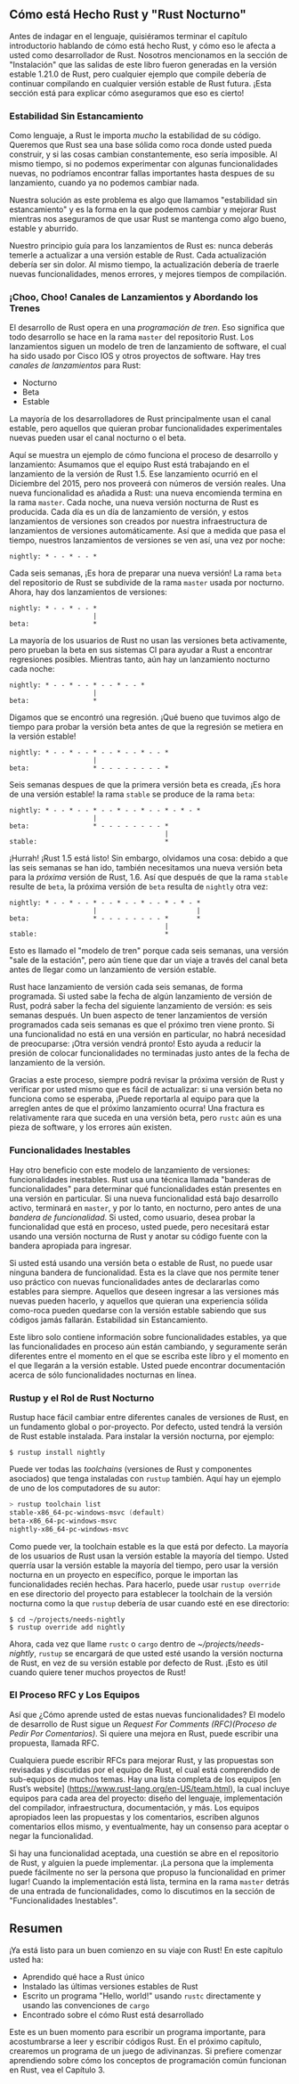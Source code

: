 ## Cómo está Hecho Rust y "Rust Nocturno"

Antes de indagar en el lenguaje, quisiéramos terminar el capítulo introductorio
hablando de cómo está hecho Rust, y cómo eso le afecta a usted como
desarrollador de Rust. Nosotros mencionamos en la sección de "Instalación"
que las salidas de este libro fueron generadas en la versión estable
1.21.0 de Rust, pero cualquier ejemplo que compile debería de continuar
compilando en cualquier versión estable de Rust futura. ¡Esta sección está
para explicar cómo aseguramos que eso es cierto!


### Estabilidad Sin Estancamiento

Como lenguaje, a Rust le importa *mucho* la estabilidad de su código. Queremos
que Rust sea una base sólida como roca donde usted pueda construir, y si las
cosas cambian constantemente, eso sería imposible. Al mismo tiempo, si no
podemos experimentar con algunas funcionalidades nuevas, no podríamos encontrar
fallas importantes hasta despues de su lanzamiento, cuando ya no podemos cambiar
nada.

Nuestra solución as este problema es algo que llamamos "estabilidad sin
estancamiento" y es la forma en la que podemos cambiar y mejorar Rust mientras
nos aseguramos de que usar Rust se mantenga como algo bueno, estable y aburrido.

Nuestro principio guía para los lanzamientos de Rust es: nunca deberás temerle
a actualizar a una versión estable de Rust. Cada actualización debería ser sin
dolor. Al mismo tiempo, la actualización debería de traerle nuevas funcionalidades,
menos errores, y mejores tiempos de compilación.

### ¡Choo, Choo! Canales de Lanzamientos y Abordando los Trenes

El desarrollo de Rust opera en una *programación de tren*. Eso significa que
todo desarrollo se hace en la rama `master` del repositorio Rust. Los lanzamientos
siguen un modelo de tren de lanzamiento de software, el cual ha sido usado por
Cisco IOS y otros proyectos de software. Hay tres *canales de lanzamientos*
para Rust:

* Nocturno
* Beta
* Estable

La mayoría de los desarrolladores de Rust principalmente usan el canal estable,
pero aquellos que quieran probar funcionalidades experimentales nuevas pueden
usar el canal nocturno o el beta.

Aquí se muestra un ejemplo de cómo funciona el proceso de desarrollo y lanzamiento:
Asumamos que el equipo Rust está trabajando en el lanzamiento de la versión de Rust
1.5. Ese lanzamiento ocurrió en el Diciembre del 2015, pero nos proveerá con
números de versión reales. Una nueva funcionalidad es añadida a Rust: una nueva
encomienda termina en la rama `master`. Cada noche, una nueva versión nocturna
de Rust es producida. Cada día es un día de lanzamiento de versión, y estos
lanzamientos de versiones son creados por nuestra infraestructura de lanzamientos de
versiones automáticamente. Así que a medida que pasa el tiempo, nuestros lanzamientos
de versiones se ven así, una vez por noche:

```text
nightly: * - - * - - *
```

Cada seis semanas, ¡Es hora de preparar una nueva versión! La rama `beta` del
repositorio de Rust se subdivide de la rama `master` usada por nocturno. Ahora,
hay dos lanzamientos de versiones:

```text
nightly: * - - * - - *
                     |
beta:                *
```

La mayoría de los usuarios de Rust no usan las versiones beta activamente, pero
prueban la beta en sus sistemas CI para ayudar a Rust a encontrar regresiones
posibles. Mientras tanto, aún hay un lanzamiento nocturno cada noche:
```text
nightly: * - - * - - * - - * - - *
                     |
beta:                *
```

Digamos que se encontró una regresión. ¡Qué bueno que tuvimos algo de tiempo para
probar la versión beta antes de que la regresión se metiera en la versión estable!


```text
nightly: * - - * - - * - - * - - * - - *
                     |
beta:                * - - - - - - - - *
```

Seis semanas despues de que la primera versión beta es creada, ¡Es hora de una
versión estable! la rama `stable` se produce de la rama `beta`:

```text
nightly: * - - * - - * - - * - - * - - * - * - *
                     |
beta:                * - - - - - - - - *
                                       |
stable:                                *
```

¡Hurrah! ¡Rust 1.5 está listo! Sin embargo, olvidamos una cosa: debido a que las
seis semanas se han ido, también necesitamos una nueva versión beta para la
*próxima* versión de Rust, 1.6. Así que después de que la rama `stable` resulte de
`beta`, la próxima versión de `beta` resulta de `nightly` otra vez:

```text
nightly: * - - * - - * - - * - - * - - * - * - *
                     |                         |
beta:                * - - - - - - - - *       *
                                       |
stable:                                *
```

Esto es llamado el "modelo de tren" porque cada seis semanas, una versión
"sale de la estación", pero aún tiene que dar un viaje a través del canal beta
antes de llegar como un lanzamiento de versión estable.

Rust hace lanzamiento de versión cada seis semanas, de forma programada. Si
usted sabe la fecha de algún lanzamiento de versión de Rust, podrá saber la
fecha del siguiente lanzamiento de versión: es seis semanas después. Un buen
aspecto de tener lanzamientos de versión programados cada seis semanas es que
el próximo tren viene pronto. Si una funcionalidad no está en una versión en
particular, no habrá necesidad de preocuparse: ¡Otra versión vendrá pronto!
Esto ayuda a reducir la presión de colocar funcionalidades no terminadas justo
antes de la fecha de lanzamiento de la versión.

Gracias a este proceso, siempre podrá revisar la próxima versión de Rust y
verificar por usted mismo que es fácil de actualizar: si una versión beta
no funciona como se esperaba, ¡Puede reportarla al equipo para que la arreglen
antes de que el próximo lanzamiento ocurra! Una fractura es relativamente rara
que suceda en una versión beta, pero `rustc` aún es una pieza de software, y
los errores aún existen.

### Funcionalidades Inestables

Hay otro beneficio con este modelo de lanzamiento de versiones: funcionalidades
inestables. Rust usa una técnica llamada "banderas de funcionalidades" para
determinar qué funcionalidades están presentes en una versión en particular.
Si una nueva funcionalidad está bajo desarrollo activo, terminará en `master`,
y por lo tanto, en nocturno, pero antes de una *bandera de funcionalidad*. Si
usted, como usuario, desea probar la funcionalidad que está en proceso, usted
puede, pero necesitará estar usando una versión nocturna de Rust y anotar su
código fuente con la bandera apropiada para ingresar.

Si usted está usando una versión beta o estable de Rust, no puede usar ninguna
bandera de funcionalidad. Esta es la clave que nos permite tener uso práctico
con nuevas funcionalidades antes de declararlas como estables para siempre.
Aquellos que deseen ingresar a las versiones más nuevas pueden hacerlo, y
aquellos que quieran una experiencia sólida como-roca pueden quedarse con la
versión estable sabiendo que sus códigos jamás fallarán. Estabilidad sin
Estancamiento.

Este libro solo contiene información sobre funcionalidades estables, ya que las
funcionalidades en proceso aún están cambiando, y seguramente serán diferentes
entre el momento en el que se escriba este libro y el momento en el que llegarán
a la versión estable. Usted puede encontrar documentación acerca de sólo
funcionalidades nocturnas en línea.


### Rustup y el Rol de Rust Nocturno

Rustup hace fácil cambiar entre diferentes canales de versiones de Rust,
en un fundamento global o por-proyecto. Por defecto, usted tendrá la versión
de Rust estable instalada. Para instalar la versión nocturna, por ejemplo:

```text
$ rustup install nightly
```

Puede ver todas las *toolchains* (versiones de Rust y componentes asociados)
que tenga instaladas con `rustup` también. Aquí hay un ejemplo de uno de los
computadores de su autor:

```powershell
> rustup toolchain list
stable-x86_64-pc-windows-msvc (default)
beta-x86_64-pc-windows-msvc
nightly-x86_64-pc-windows-msvc
```

Como puede ver, la toolchain estable es la que está por defecto. La mayoría de
los usuarios de Rust usan la versión estable la mayoría del tiempo. Usted
querría usar la versión estable la mayoría del tiempo, pero usar la versión
nocturna en un proyecto en específico, porque le importan las funcionalidades
recién hechas. Para hacerlo, puede usar `rustup override` en ese directorio del
proyecto para establecer la toolchain de la versión nocturna como la que `rustup`
debería de usar cuando esté en ese directorio:

```text
$ cd ~/projects/needs-nightly
$ rustup override add nightly
```

Ahora, cada vez que llame `rustc` o `cargo` dentro de *~/projects/needs-nightly*,
`rustup` se encargará de que usted esté usando la versión nocturna de Rust, en
vez de su versión estable por defecto de Rust. ¡Esto es útil cuando quiere tener
muchos proyectos de Rust!

### El Proceso RFC y Los Equipos

Así que ¿Cómo aprende usted de estas nuevas funcionalidades? El modelo de desarrollo
de Rust sigue un *Request For Comments (RFC)(Proceso de Pedir Por Comentarios)*.
Si quiere una mejora en Rust, puede escribir una propuesta, llamada RFC.

Cualquiera puede escribir RFCs para mejorar Rust, y las propuestas son revisadas
y discutidas por el equipo de Rust, el cual está comprendido de sub-equipos
de muchos temas. Hay una lista completa de los equipos [en Rust’s website]
(https://www.rust-lang.org/en-US/team.html), la cual incluye equipos para cada
area del proyecto: diseño del lenguaje, implementación del compilador,
infraestructura, documentación, y más. Los equipos apropiados leen las propuestas
y los comentarios, escriben algunos comentarios ellos mismo, y eventualmente,
hay un consenso para aceptar o negar la funcionalidad.

Si hay una funcionalidad aceptada, una cuestión se abre en el repositorio de Rust,
y alguien la puede implementar. ¡La persona que la implementa puede fácilmente no
ser la persona que propuso la funcionalidad en primer lugar! Cuando la implementación
está lista, termina en la rama `master` detrás de una entrada de funcionalidades,
como lo discutimos en la sección de "Funcionalidades Inestables".

## Resumen

¡Ya está listo para un buen comienzo en su viaje con Rust! En este capítulo usted ha:

* Aprendido qué hace a Rust único
* Instalado las últimas versiones estables de Rust
* Escrito un programa "Hello, world!" usando `rustc` directamente y usando las
convenciones de `cargo`
* Encontrado sobre el cómo Rust está desarrollado

Este es un buen momento para escribir un programa importante, para acostumbrarse
a leer y escribir códigos Rust. En el próximo capítulo, crearemos un programa de
un juego de adivinanzas. Si prefiere comenzar aprendiendo sobre cómo los conceptos
de programación común funcionan en Rust, vea el Capítulo 3.

